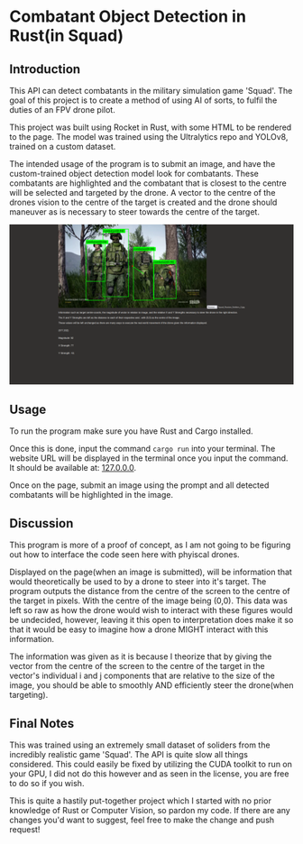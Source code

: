 # Combatant Object Detection in Rust(in Squad)

## Introduction

This API can detect combatants in the military simulation game 'Squad'. The goal of this project is to create a method of using AI of sorts, to fulfil the duties of an FPV drone pilot.

This project was built using Rocket in Rust, with some HTML to be rendered to the page. The model was trained using the Ultralytics repo and YOLOv8, trained on a custom dataset.

The intended usage of the program is to submit an image, and have the custom-trained object detection model look for combatants. These combatants are highlighted and the combatant that is closest to the centre will be selected and targeted by the drone. A vector to the centre of the drones vision to the centre of the target is created and the drone should maneuver as is necessary to steer towards the centre of the target.

![Four Russians detected with more than 90% accuracy](https://github.com/FionnCL/fpv-computer-vision-api/blob/main/github-markdown-image-1.png?raw=true)

## Usage

To run the program make sure you have Rust and Cargo installed.

Once this is done, input the command `cargo run` into your terminal. The website URL will be displayed in the terminal once you input the command. It should be available at: [127.0.0.0](http://127.0.0.1:8000/).

Once on the page, submit an image using the prompt and all detected combatants will be highlighted in the image.

## Discussion

This program is more of a proof of concept, as I am not going to be figuring out how to interface the code seen here with phyiscal drones.

Displayed on the page(when an image is submitted), will be information that would theoretically be used to by a drone to steer into it's target. The program outputs the distance from the centre of the screen to the centre of the target in pixels. With the centre of the image being (0,0). This data was left so raw as how the drone would wish to interact with these figures would be undecided, however, leaving it this open to interpretation does make it so that it would be easy to imagine how a drone MIGHT interact with this information.

The information was given as it is because I theorize that by giving the vector from the centre of the screen to the centre of the target in the vector's individual i and j components that are relative to the size of the image, you should be able to smoothly AND efficiently steer the drone(when targeting).

## Final Notes

This was trained using an extremely small dataset of soliders from the incredibly realistic game 'Squad'. The API is quite slow all things considered. This could easily be fixed by utilizing the CUDA toolkit to run on your GPU, I did not do this however and as seen in the license, you are free to do so if you wish.

This is quite a hastily put-together project which I started with no prior knowledge of Rust or Computer Vision, so pardon my code. If there are any changes you'd want to suggest, feel free to make the change and push request!
